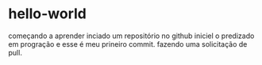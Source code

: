 # hello-world
começando a aprender
inciado um repositório no github
iniciel o predizado em progração e esse é meu prineiro commit.
fazendo uma solicitação de pull.
